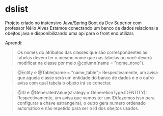 # dslist
Projeto criado no instensivo Java/Spring Boot da Dev Superior com professor Nélio Alves
Estamos conectando um banco de dados relacional a obejtos java e disponibilizando uma api para o front end utilizar.

Aprendi:

> Os nomes do atributos das classes que são correspondentes as tabelas devem ter o mesmo nome que nas tabelas ou você
deverá modificar na classe por meio @column(name = "nome_novo").

>@Entity e @Table(name = "name_table"): Respectivamente, um avisa que aquela classe será um entidade do banco de dados e
e o outro avisa com qual tabela o objeto irá se conectar.

>@ID e @GeneratedValue(strategy = GeneretionType.IDENTITY): Respectivamente, um avisa que vamos ter um ID(fazemos isso para
configurar a chave estrangeira), o outro gera numero ordenado automático e não repetido para ser o id dos obejtos usados.


>
